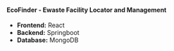 #### EcoFinder - Ewaste Facility Locator and Management

- **Frontend:** React
- **Backend:** Springboot
- **Database:** MongoDB
